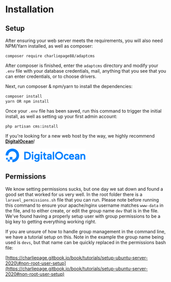 # Installation

## Setup

After ensuring your web server meets the requirements, you will also need NPM/Yarn installed, as well as composer:

```text
composer require charliepage88/adaptcms
```

After composer is finished, enter the `adaptcms` directory and modify your `.env` file with your database credentials, mail, anything that you see that you can enter credentials, or to choose drivers.

Next, run composer & npm/yarn to install the dependencies:

```text
composer install
yarn OR npm install
```

Once your `.env` file has been saved, run this command to trigger the initial install, as well as setting up your first admin account:

```text
php artisan cms:install
```

If you're looking for a new web host by the way, we highly recommend [**DigitalOcean**](https://m.do.co/c/083895eaa907)!

![](../.gitbook/assets/rsz_do_logo_horizontal_blue-3db19536.png)

## Permissions

We know setting permissions sucks, but one day we sat down and found a good set that worked for us very well. In the root folder there is a `laravel_permissions.sh` file that you can run. Please note before running this command to ensure your apache/nginx username matches `www-data` in the file, and to either create, or edit the group name `dev` that is in the file. We've found having a properly setup user with group permissions to be a big key to getting everything working right.

If you are unsure of how to handle group management in the command line, we have a tutorial setup on this. Note in the example the group name being used is `devs`, but that name can be quickly replaced in the permissions bash file:

[https://charliepage.gitbook.io/book/tutorials/setup-ubuntu-server-2020\#non-root-user-setup](https://charliepage.gitbook.io/book/tutorials/setup-ubuntu-server-2020#non-root-user-setup)

